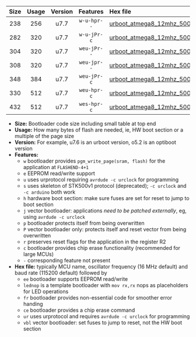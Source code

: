 |Size|Usage|Version|Features|Hex file|
|:-:|:-:|:-:|:-:|:--|
|238|256|u7.7|`w-u-hpr--`|[urboot_atmega8_12mhz_500000bps_lednop_fr_ur.hex](https://raw.githubusercontent.com/stefanrueger/urboot.hex/main/mcus/atmega8/fcpu_12mhz/500000_bps/urboot_atmega8_12mhz_500000bps_lednop_fr_ur.hex)|
|282|320|u7.7|`w-u-jPr-c`|[urboot_atmega8_12mhz_500000bps_lednop_fr_ce_ur_vbl.hex](https://raw.githubusercontent.com/stefanrueger/urboot.hex/main/mcus/atmega8/fcpu_12mhz/500000_bps/urboot_atmega8_12mhz_500000bps_lednop_fr_ce_ur_vbl.hex)|
|304|320|u7.7|`weu-jPr--`|[urboot_atmega8_12mhz_500000bps_ee_lednop_ur_vbl.hex](https://raw.githubusercontent.com/stefanrueger/urboot.hex/main/mcus/atmega8/fcpu_12mhz/500000_bps/urboot_atmega8_12mhz_500000bps_ee_lednop_ur_vbl.hex)|
|308|320|u7.7|`weu-jpr--`|[urboot_atmega8_12mhz_500000bps_ee_lednop_fr_ur_vbl.hex](https://raw.githubusercontent.com/stefanrueger/urboot.hex/main/mcus/atmega8/fcpu_12mhz/500000_bps/urboot_atmega8_12mhz_500000bps_ee_lednop_fr_ur_vbl.hex)|
|348|384|u7.7|`weu-jPr-c`|[urboot_atmega8_12mhz_500000bps_ee_lednop_fr_ce_ur_vbl.hex](https://raw.githubusercontent.com/stefanrueger/urboot.hex/main/mcus/atmega8/fcpu_12mhz/500000_bps/urboot_atmega8_12mhz_500000bps_ee_lednop_fr_ce_ur_vbl.hex)|
|330|512|u7.7|`weu-hpr-c`|[urboot_atmega8_12mhz_500000bps_ee_lednop_fr_ce_ur.hex](https://raw.githubusercontent.com/stefanrueger/urboot.hex/main/mcus/atmega8/fcpu_12mhz/500000_bps/urboot_atmega8_12mhz_500000bps_ee_lednop_fr_ce_ur.hex)|
|432|512|u7.7|`wes-hpr-c`|[urboot_atmega8_12mhz_500000bps_ee_lednop_fr_ce.hex](https://raw.githubusercontent.com/stefanrueger/urboot.hex/main/mcus/atmega8/fcpu_12mhz/500000_bps/urboot_atmega8_12mhz_500000bps_ee_lednop_fr_ce.hex)|

- **Size:** Bootloader code size including small table at top end
- **Usage:** How many bytes of flash are needed, ie, HW boot section or a multiple of the page size
- **Version:** For example, u7.6 is an urboot version, o5.2 is an optiboot version
- **Features:**
  + `w` bootloader provides `pgm_write_page(sram, flash)` for the application at `FLASHEND-4+1`
  + `e` EEPROM read/write support
  + `u` uses urprotocol requiring `avrdude -c urclock` for programming
  + `s` uses skeleton of STK500v1 protocol (deprecated); `-c urclock` and `-c arduino` both work
  + `h` hardware boot section: make sure fuses are set for reset to jump to boot section
  + `j` vector bootloader: applications *need to be patched externally*, eg, using `avrdude -c urclock`
  + `p` bootloader protects itself from being overwritten
  + `P` vector bootloader only: protects itself and reset vector from being overwritten
  + `r` preserves reset flags for the application in the register R2
  + `c` bootloader provides chip erase functionality (recommended for large MCUs)
  + `-` corresponding feature not present
- **Hex file:** typically MCU name, oscillator frequency (16 MHz default) and baud rate (115200 default) followed by
  + `ee` bootloader supports EEPROM read/write
  + `lednop` is a template bootloader with `mov rx,rx` nops as placeholders for LED operations
  + `fr` bootloader provides non-essential code for smoother error handing
  + `ce` bootloader provides a chip erase command
  + `ur` uses urprotocol and requires `avrdude -c urclock` for programming
  + `vbl` vector bootloader: set fuses to jump to reset, not the HW boot section
